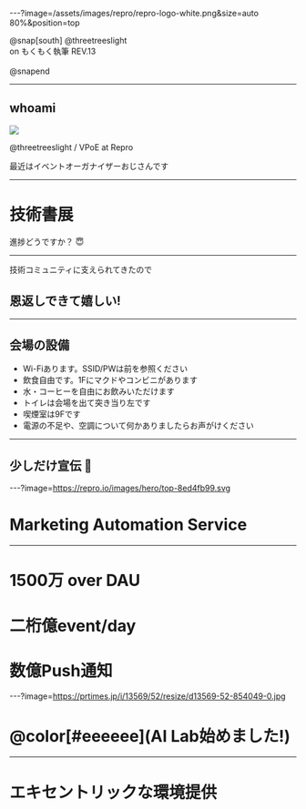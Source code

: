 ---?image=/assets/images/repro/repro-logo-white.png&size=auto 80%&position=top

@snap[south]
@threetreeslight<br>on もくもく執筆 REV.13
<br><br>
@snapend

---

## whoami

![](https://avatars3.githubusercontent.com/u/1057490?s=200&v=4)

@threetreeslight / VPoE at Repro

最近はイベントオーガナイザーおじさんです

---

# 技術書展

進捗どうですか？ 😇

---

技術コミュニティに支えられてきたので

## 恩返しできて嬉しい!

---

## 会場の設備

- Wi-Fiあります。SSID/PWは前を参照ください
- 飲食自由です。1Fにマクドやコンビニがあります
- 水・コーヒーを自由にお飲みいただけます
- トイレは会場を出て突き当り左です
- 喫煙室は9Fです
- 電源の不足や、空調について何かありましたらお声がけください

---

## 少しだけ宣伝 🙏

---?image=https://repro.io/images/hero/top-8ed4fb99.svg

# Marketing Automation Service

---

# 1500万 over DAU
# 二桁億event/day
# 数億Push通知

---?image=https://prtimes.jp/i/13569/52/resize/d13569-52-854049-0.jpg

# @color[#eeeeee](AI Lab始めました!)

---

# エキセントリックな環境提供


